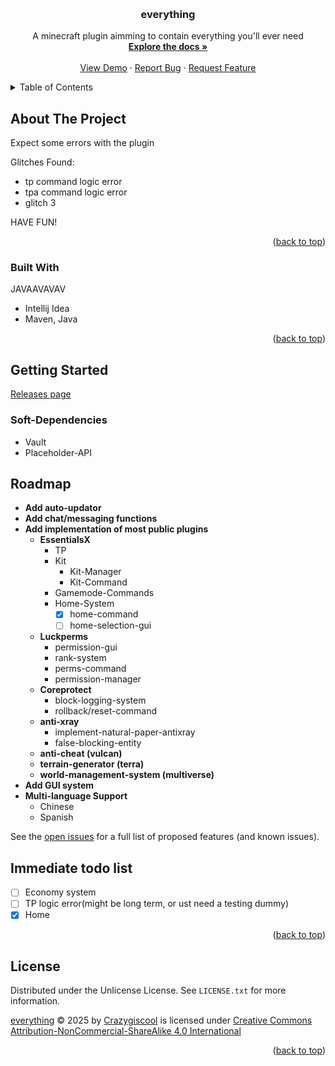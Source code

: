 <!-- Improved compatibility of back to top link: See: https://github.com/othneildrew/Best-README-Template/pull/73 -->
<a id="readme-top"></a>
<!--
*** Thanks for checking out the Best-README-Template. If you have a suggestion
*** that would make this better, please fork the repo and create a pull request
*** or simply open an issue with the tag "enhancement".
*** Don't forget to give the project a star!
*** Thanks again! Now go create something AMAZING! :D
-->



<!-- PROJECT SHIELDS -->
<!--
*** I'm using markdown "reference style" links for readability.
*** Reference links are enclosed in brackets [ ] instead of parentheses ( ).
*** See the bottom of this document for the declaration of the reference variables
*** for contributors-url, forks-url, etc. This is an optional, concise syntax you may use.
*** https://www.markdownguide.org/basic-syntax/#reference-style-links

[![Contributors][contributors-shield]][contributors-url]
[![Forks][forks-shield]][forks-url]
[![Stargazers][stars-shield]][stars-url]
[![Issues][issues-shield]][issues-url]
[![Unlicense License][license-shield]][license-url]
-->


<!-- PROJECT LOGO -->
<br />
<div align="center">

  <h3 align="center">everything</h3>

  <p align="center">
    A minecraft plugin aimming to contain everything you'll ever need
    <br />
    <a href="https://github.com/Crazygiscool/everything"><strong>Explore the docs »</strong></a>
    <br />
    <br />
    <a href="https://github.com/Crazygiscool/everything">View Demo</a>
    &middot;
    <a href="https://github.com/Crazygiscool/everything/issues/new?labels=bug&template=bug-report---.md">Report Bug</a>
    &middot;
    <a href="https://github.com/Crazygiscool/everything/issues/new?labels=enhancement&template=feature-request---.md">Request Feature</a>
  </p>
</div>



<!-- TABLE OF CONTENTS -->
<details>
  <summary>Table of Contents</summary>
  <ol>
    <li>
      <a href="#about-the-project">About The Project</a>
      <ul>
        <li><a href="#built-with">Built With</a></li>
      </ul>
    </li>
    <li>
      <a href="#getting-started">Getting Started</a>
      <ul>
        <!-- <li><a href="#prerequisites">Prerequisites</a></li> -->
        <li><a href="#installation">Installation</a></li>
      </ul>
    </li>
    <li><a href="#usage">Usage</a></li>
    <li><a href="#roadmap">Roadmap</a></li>
    <li><a href="#contributing">Contributing</a></li>
    <li><a href="#license">License</a></li>
    <li><a href="#contact">Contact</a></li>
    <li><a href="#acknowledgments">Acknowledgments</a></li>
  </ol>
</details>



<!-- ABOUT THE PROJECT -->
## About The Project

Expect some errors with the plugin

Glitches Found:
* tp command logic error
* tpa command logic error
* glitch 3

HAVE FUN!

<p align="right">(<a href="#readme-top">back to top</a>)</p>



### Built With

JAVAAVAVAV

* Intellij Idea
* Maven, Java

<p align="right">(<a href="#readme-top">back to top</a>)</p>



<!-- GETTING STARTED -->
## Getting Started

[Releases page](https://github.com/Crazygiscool/everything/releases)

### Soft-Dependencies

* Vault
* Placeholder-API

<!-- ROADMAP -->
## Roadmap

- **Add auto-updator**
- **Add chat/messaging functions**
- **Add implementation of most public plugins**
  - **EssentialsX**
    - TP
    - Kit
      - Kit-Manager
      - Kit-Command
    - Gamemode-Commands
    - Home-System
      - [x] home-command
      - [ ] home-selection-gui
  - **Luckperms**
    - permission-gui
    - rank-system
    - perms-command
    - permission-manager
  - **Coreprotect**
    - block-logging-system
    - rollback/reset-command
  - **anti-xray**
    - implement-natural-paper-antixray
    - false-blocking-entity
  - **anti-cheat (vulcan)**
  - **terrain-generator (terra)**
  - **world-management-system (multiverse)**
- **Add GUI system**
- **Multi-language Support**
  - Chinese
  - Spanish

See the [open issues](https://github.com/crazygiscool/everything/issues) for a full list of proposed features (and known issues).


## Immediate todo list
- [ ] Economy system
- [ ] TP logic error(might be long term, or ust need a testing dummy)
- [x] Home

<p align="right">(<a href="#readme-top">back to top</a>)</p>

<!-- LICENSE -->
## License

Distributed under the Unlicense License. See `LICENSE.txt` for more information.

[everything](https://github.com/Crazygiscool/everything/) © 2025 by [Crazygiscool](https://github.com/Crazygiscool) is licensed under [Creative Commons Attribution-NonCommercial-ShareAlike 4.0 International](https://creativecommons.org/licenses/by-nc-sa/4.0/?ref=chooser-v1)

<p align="right">(<a href="#readme-top">back to top</a>)</p>



<!-- ACKNOWLEDGMENTS
## Acknowledgments

Use this space to list resources you find helpful and would like to give credit to. I've included a few of my favorites to kick things off!

* [Choose an Open Source License](https://choosealicense.com)
* [GitHub Emoji Cheat Sheet](https://www.webpagefx.com/tools/emoji-cheat-sheet)
* [Malven's Flexbox Cheatsheet](https://flexbox.malven.co/)
* [Malven's Grid Cheatsheet](https://grid.malven.co/)
* [Img Shields](https://shields.io)
* [GitHub Pages](https://pages.github.com)
* [Font Awesome](https://fontawesome.com)
* [React Icons](https://react-icons.github.io/react-icons/search)

<p align="right">(<a href="#readme-top">back to top</a>)</p>
-->


<!-- MARKDOWN LINKS & IMAGES -->
<!-- https://www.markdownguide.org/basic-syntax/#reference-style-links -->
[contributors-shield]: https://img.shields.io/github/contributors/crazygiscool/everything.svg?style=for-the-badge
[contributors-url]: https://github.com/crazygiscool/everything/graphs/contributors
[forks-shield]: https://img.shields.io/github/forks/crazygiscool/everything.svg?style=for-the-badge
[forks-url]: https://github.com/crazygiscool/everything/network/members
[stars-shield]: https://img.shields.io/github/stars/crazygiscool/everything.svg?style=for-the-badge
[stars-url]: https://github.com/crazygiscool/everything/stargazers
[issues-shield]: https://img.shields.io/github/issues/crazygiscool/everything.svg?style=for-the-badge
[issues-url]: https://github.com/crazygiscool/everything/issues
[license-shield]: https://img.shields.io/github/license/crazygiscool/everything.svg?style=for-the-badge
[license-url]: https://github.com/crazygiscool/everything/blob/master/LICENSE.txt
[Godot]: https://img.shields.io/badge/godot-000000?style=for-the-badge&logo=Godot
[Godot-url]: https://godotengine.org/
[Redot]: https://img.shields.io/badge/Redot-20232A?style=for-the-badge&logo=redot&logoColor=61DAFB
[Redot-url]: https://redotengine.org/
